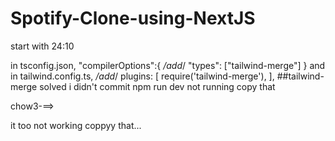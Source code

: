 # Spotify-Clone-using-NextJS

start with 24:10

in tsconfig.json,
        "compilerOptions":{
        */add*/ "types": ["tailwind-merge"]
        }
and in tailwind.config.ts,
    */add*/ plugins: [
    require('tailwind-merge'),
  ],
  ##tailwind-merge solved
  i didn't commit npm run dev not running
  copy that

chow3-==>

it too not working coppyy that...
